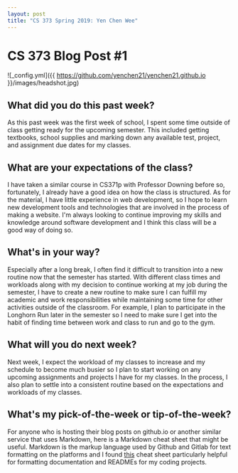 ```yaml
---
layout: post
title: "CS 373 Spring 2019: Yen Chen Wee"
---
```

# CS 373 Blog Post #1


![_config.yml]({{ https://github.com/yenchen21/yenchen21.github.io }}/images/headshot.jpg)

## What did you do this past week?
As this past week was the first week of school, I spent some time outside of class getting ready for the upcoming semester. This included getting textbooks, school supplies and marking down any available test, project, and assignment due dates for my classes.
## What are your expectations of the class?  
I have taken a similar course in CS371p with Professor Downing before so, fortunately, I already have a good idea on how the class is structured. As for the material, I have little experience in web development, so I hope to learn new development tools and technologies that are involved in the process of making a website. I'm always looking to continue improving my skills and knowledge around software development and I think this class will be a good way of doing so.
## What's in your way?
Especially after a long break, I often find it difficult to transition into a new routine now that the semester has started. With different class times and workloads along with my decision to continue working at my job during the semester, I have to create a new routine to make sure I can fulfill my academic and work responsibilities while maintaining some time for other activities outside of the classroom. For example, I plan to participate in the Longhorn Run later in the semester so I need to make sure I get into the habit of finding time between work and class to run and go to the gym.
## What will you do next week?
Next week, I expect the workload of my classes to increase and my schedule to become much busier so I plan to start working on any upcoming assignments and projects I have for my classes. In the process, I also plan to settle into a consistent routine based on the expectations and workloads of my classes.
## What's my pick-of-the-week or tip-of-the-week?

For anyone who is hosting their blog posts on github.io or another similar service that uses Markdown, here is a Markdown cheat sheet that might be useful. Markdown is the markup language used by Github and Gitlab for text formatting on the platforms and I found [this](https://github.com/adam-p/markdown-here/wiki/Markdown-Cheatsheet) 
cheat sheet particularly helpful for formatting documentation and READMEs for my coding projects.

